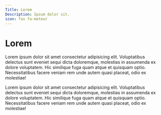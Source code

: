 ```yaml
---
Title: Lorem
Description: Ipsum dolor sit.
icon: fas fa-meteor
---
```


# Lorem

Lorem ipsum dolor sit amet consectetur adipisicing elit. Voluptatibus delectus sunt eveniet sequi dicta doloremque, molestias in assumenda ex dolore voluptatem. Hic similique fuga quam atque et quisquam optio. Necessitatibus facere veniam rem unde autem quasi placeat, odio ex molestiae!

Lorem ipsum dolor sit amet consectetur adipisicing elit. Voluptatibus delectus sunt eveniet sequi dicta doloremque, molestias in assumenda ex dolore voluptatem. Hic similique fuga quam atque et quisquam optio. Necessitatibus facere veniam rem unde autem quasi placeat, odio ex molestiae!
